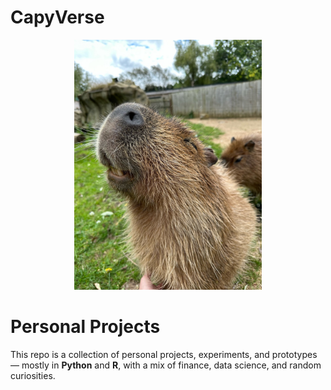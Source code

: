 # CapyVerse
<p align="center">
  <img src="assets/CapyPic.jpeg" alt="Capybara Mascot" width="300"/>
</p>

# Personal Projects

This repo is a collection of personal projects, 
experiments, and prototypes — mostly in **Python** 
and **R**, with a mix of finance, data science, and random 
curiosities.  
